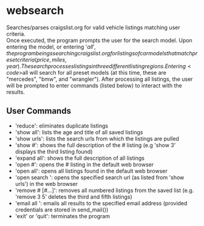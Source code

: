 # websearch
Searches/parses craigslist.org for valid vehicle listings matching user criteria.<br>
Once executed, the program prompts the user for the search model. Upon entering the model, or entering '$all', the program
beings searching craigslist.org for listings of car models that match preset criteria (price, miles, year). The search
processes listings in three different listing regions. Entering <code>$all</code> will search for all preset models (at this time, these are "mercedes", "bmw", and "wrangler"). After processing
all listings, the user will be prompted to enter commands (listed below) to interact with the results.

## User Commands
- 'reduce': eliminates duplicate listings
- 'show all': lists the age and title of all saved listings
- 'show urls': lists the search urls from which the listings are pulled
- 'show #': shows the full description of the # listing (e.g 'show 3' displays the third listing found)
- 'expand all': shows the full description of all listings
- 'open #': opens the # listing in the default web browser
- 'open all': opens all listings found in the default web browser
- 'open search <name>': opens the specified search url (as listed from 'show urls') in the web browser 
- 'remove # [#...]': removes all numbered listings from the saved list (e.g. 'remove 3 5' deletes the third and fifth listings)
- 'email all <email>': emails all results to the specified email address (provided credentials are stored in send_mail())
- 'exit' or 'quit': terminates the program
